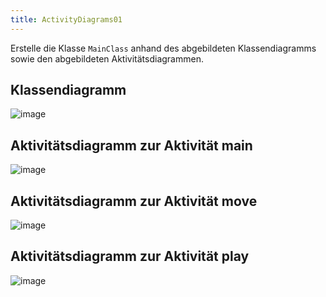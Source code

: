 ```yaml
---
title: ActivityDiagrams01
---
```


Erstelle die Klasse `MainClass` anhand des abgebildeten Klassendiagramms sowie den abgebildeten Aktivitätsdiagrammen.

## Klassendiagramm
![image](https://user-images.githubusercontent.com/47243617/177834703-3a5c1c58-2901-45fc-87dc-ce51336adcb6.png)

## Aktivitätsdiagramm zur Aktivität main
![image](https://user-images.githubusercontent.com/47243617/177834768-1d0fb9c7-3170-4779-97ff-4d8bf73ae263.png)

## Aktivitätsdiagramm zur Aktivität move
![image](https://user-images.githubusercontent.com/47243617/177834827-4125b56f-ac10-4a21-9d83-d857bebbf47f.png)

## Aktivitätsdiagramm zur Aktivität play
![image](https://user-images.githubusercontent.com/47243617/177834877-826e43f3-843b-4e77-a774-17354269ab1c.png)

